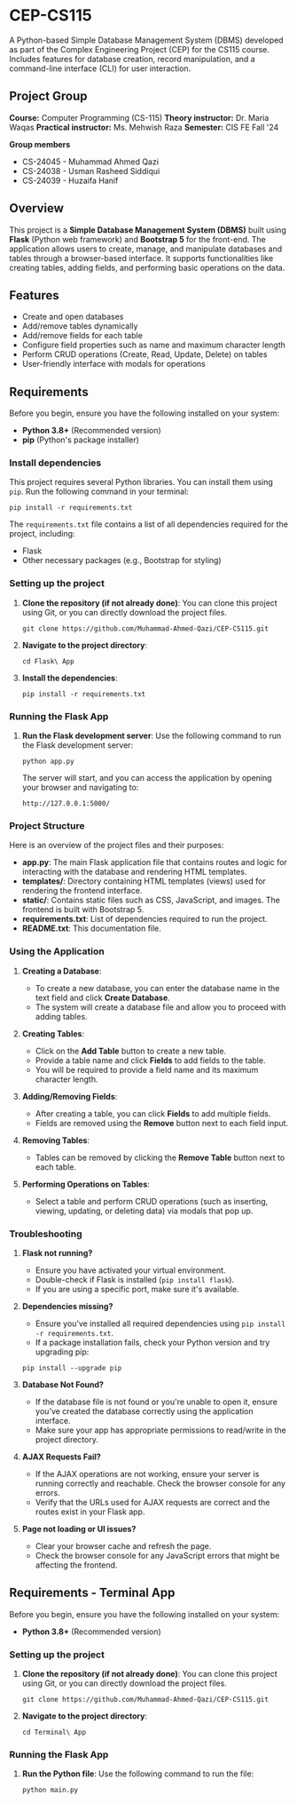 # CEP-CS115
A Python-based Simple Database Management System (DBMS) developed as part of the Complex Engineering Project (CEP) for the CS115 course. Includes features for database creation, record manipulation, and a command-line interface (CLI) for user interaction.

## Project Group

**Course:** Computer Programming (CS-115)
**Theory instructor:** Dr. Maria Waqas
**Practical instructor:** Ms. Mehwish Raza
**Semester:** CIS FE Fall '24

**Group members**
- CS-24045 - Muhammad Ahmed Qazi
- CS-24038 - Usman Rasheed Siddiqui
- CS-24039 - Huzaifa Hanif

## Overview

This project is a **Simple Database Management System (DBMS)** built using **Flask** (Python web framework) and **Bootstrap 5** for the front-end. The application allows users to create, manage, and manipulate databases and tables through a browser-based interface. It supports functionalities like creating tables, adding fields, and performing basic operations on the data.

## Features

- Create and open databases
- Add/remove tables dynamically
- Add/remove fields for each table
- Configure field properties such as name and maximum character length
- Perform CRUD operations (Create, Read, Update, Delete) on tables
- User-friendly interface with modals for operations

## Requirements

Before you begin, ensure you have the following installed on your system:

- **Python 3.8+** (Recommended version)
- **pip** (Python's package installer)

### Install dependencies

This project requires several Python libraries. You can install them using `pip`. Run the following command in your terminal:

`pip install -r requirements.txt`

The `requirements.txt` file contains a list of all dependencies required for the project, including:

- Flask
- Other necessary packages (e.g., Bootstrap for styling)

### Setting up the project

1. **Clone the repository (if not already done)**: You can clone this project using Git, or you can directly download the project files.

	`git clone https://github.com/Muhammad-Ahmed-Qazi/CEP-CS115.git`

2. **Navigate to the project directory**:

	`cd Flask\ App`

3. **Install the dependencies**:

	`pip install -r requirements.txt`

### Running the Flask App

1. **Run the Flask development server**: Use the following command to run the Flask development server:

	`python app.py`
	
	The server will start, and you can access the application by opening your browser and navigating to:
	
	`http://127.0.0.1:5000/`

### Project Structure

Here is an overview of the project files and their purposes:

- **app.py**: The main Flask application file that contains routes and logic for interacting with the database and rendering HTML templates.
- **templates/**: Directory containing HTML templates (views) used for rendering the frontend interface.
- **static/**: Contains static files such as CSS, JavaScript, and images. The frontend is built with Bootstrap 5.
- **requirements.txt**: List of dependencies required to run the project.
- **README.txt**: This documentation file.

### Using the Application

1. **Creating a Database**:
    - To create a new database, you can enter the database name in the text field and click **Create Database**.
    - The system will create a database file and allow you to proceed with adding tables.

1. **Creating Tables**:
    - Click on the **Add Table** button to create a new table.
    - Provide a table name and click **Fields** to add fields to the table.
    - You will be required to provide a field name and its maximum character length.

2. **Adding/Removing Fields**:
    - After creating a table, you can click **Fields** to add multiple fields.
    - Fields are removed using the **Remove** button next to each field input.

3. **Removing Tables**:
    - Tables can be removed by clicking the **Remove Table** button next to each table.

4. **Performing Operations on Tables**:
    - Select a table and perform CRUD operations (such as inserting, viewing, updating, or deleting data) via modals that pop up.

### Troubleshooting

1. **Flask not running?**    
    - Ensure you have activated your virtual environment.
    - Double-check if Flask is installed (`pip install flask`).
    - If you are using a specific port, make sure it's available.

2. **Dependencies missing?**
    - Ensure you’ve installed all required dependencies using `pip install -r requirements.txt`.
    - If a package installation fails, check your Python version and try upgrading pip:
    
    `pip install --upgrade pip`
    

3. **Database Not Found?**
    - If the database file is not found or you're unable to open it, ensure you’ve created the database correctly using the application interface.
    - Make sure your app has appropriate permissions to read/write in the project directory.

4. **AJAX Requests Fail?**
    - If the AJAX operations are not working, ensure your server is running correctly and reachable. Check the browser console for any errors.
    - Verify that the URLs used for AJAX requests are correct and the routes exist in your Flask app.

5. **Page not loading or UI issues?**
    - Clear your browser cache and refresh the page.
    - Check the browser console for any JavaScript errors that might be affecting the frontend.

## Requirements - Terminal App

Before you begin, ensure you have the following installed on your system:

- **Python 3.8+** (Recommended version)

### Setting up the project

1. **Clone the repository (if not already done)**: You can clone this project using Git, or you can directly download the project files.

	`git clone https://github.com/Muhammad-Ahmed-Qazi/CEP-CS115.git`

2. **Navigate to the project directory**:

	`cd Terminal\ App`

### Running the Flask App

1. **Run the Python file**: Use the following command to run the file:

	`python main.py`